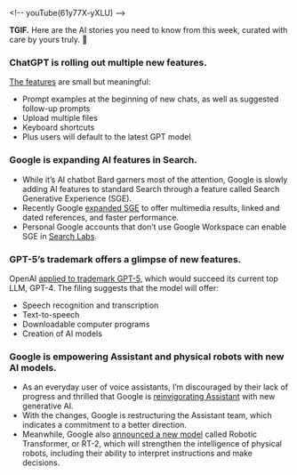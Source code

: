 
\<!-- youTube(61y77X-yXLU) --\>

**TGIF.** Here are the AI stories you need to know from this week, curated with care by yours truly. 🦾

### ChatGPT is rolling out multiple new features.
[The features](https://twitter.com/openai/status/1687159114047291392) are small but meaningful:
- Prompt examples at the beginning of new chats, as well as suggested follow-up prompts
- Upload multiple files
- Keyboard shortcuts
- Plus users will default to the latest GPT model

### Google is expanding AI features in Search.

- While it’s AI chatbot Bard garners most of the attention, Google is slowly adding AI features to standard Search through a feature called Search Generative Experience (SGE).
- Recently Google [expanded SGE](https://www.theverge.com/2023/8/2/23817107/google-ai-search-generative-experience-videos-links) to offer multimedia results, linked and dated references, and faster performance.
- Personal Google accounts that don’t use Google Workspace can enable SGE in [Search Labs](https://labs.google.com/search/experiments).

### GPT-5’s trademark offers a glimpse of new features.
OpenAI [applied to trademark GPT-5](https://futurism.com/the-byte/openai-trademark-gpt-5), which would succeed its current top LLM, GPT-4. The filing suggests that the model will offer:

- Speech recognition and transcription
- Text-to-speech
- Downloadable computer programs
- Creation of AI models

### Google is empowering Assistant and physical robots with new AI models.

- As an everyday user of voice assistants, I’m discouraged by their lack of progress and thrilled that Google is [reinvigorating Assistant](https://www.zdnet.com/article/google-assistant-is-about-to-get-supercharged-by-generative-ai-says-new-report/) with new generative AI.
- With the changes, Google is restructuring the Assistant team, which indicates a commitment to a better direction.
- Meanwhile, Google also [announced a new model](https://www.theverge.com/2023/7/28/23811109/google-smart-robot-generative-ai) called Robotic Transformer, or RT-2, which will strengthen the intelligence of physical robots, including their ability to interpret instructions and make decisions.